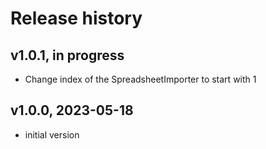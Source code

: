 # Release history

## v1.0.1, in progress
- Change index of the SpreadsheetImporter to start with 1

## v1.0.0, 2023-05-18
- initial version